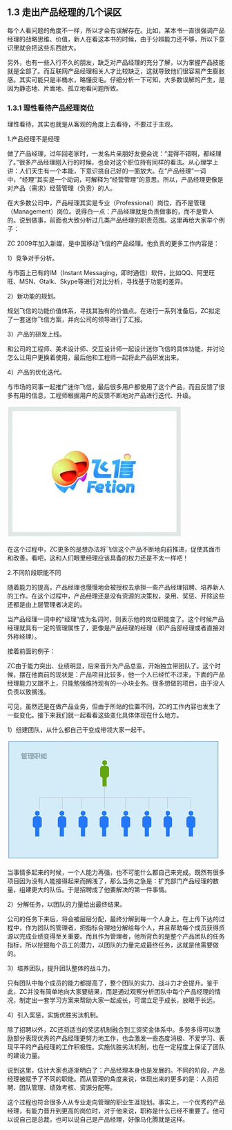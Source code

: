 ## 1.3 走出产品经理的几个误区

每个人看问题的角度不一样，所以才会有误解存在。比如，某本书一直很强调产品经理的战略思维、价值，新人在看这本书的时候，由于分辨能力还不够，所以下意识里就会把这些东西放大。

另外，也有一些入行不久的朋友，缺乏对产品经理的充分了解，以为掌握产品技能就是全部了。而互联网产品经理相关人才比较缺乏，这就导致他们很容易产生膨胀感。其实可能只是半桶水，略懂皮毛。仔细分析一下可知，大多数误解的产生，是因为静态地、片面地、孤立地看问题所致。

### 1.3.1 理性看待产品经理岗位

理性看待，其实也就是从客观的角度上去看待，不要过于主观。

1.产品经理不是经理

做了产品经理，过年回老家时，一发名片亲朋好友便会说：“混得不错啊，都经理了。”很多产品经理刚入行的时候，也会对这个职位持有同样的看法。从心理学上讲：人们天生有一个本能，下意识挑自己好的一面放大。在“产品经理”一词中，“经理”其实是一个动词，可解释为“经营管理”的意思。所以，产品经理更像是对产品（需求）经营管理（负责）的人。

在大多数公司中，产品经理其实是专业（Professional）岗位，而不是管理（Management）岗位。说得白一点：产品经理就是负责做事的，而不是管人的。说到做事，前面也大致分析过几类产品经理的职责范围。这里再给大家举个例子：

ZC 2009年加入新媒，是中国移动飞信的产品经理。他负责的更多工作内容是：

1）竞争对手分析。

与市面上已有的IM（Instant Messaging，即时通信）软件，比如QQ、阿里旺旺、MSN、Gtalk、Skype等进行对比分析，寻找基于功能的差异。

2）新功能的规划。

规划飞信的功能价值体系，寻找其独有的价值点。在进行一系列准备后，ZC拟定了一套迷你飞信方案，并向公司的领导进行了汇报。

3）产品的研发上线。

和公司的工程师、美术设计师、交互设计师一起设计迷你飞信的具体功能，并讨论怎么让用户更换着使用，最后他和工程师一起将此产品研发出来。

4）产品的优化迭代。

与市场的同事一起推广迷你飞信，最后很多用户都使用了这个产品，而且反馈了很多有用的信息，工程师根据用户的反馈不断地对产品进行迭代、升级。

![](images/image01898_jpeg)

在这个过程中，ZC更多的是想办法将飞信这个产品不断地向前推进，促使其面市和改善。看吧，这和人们眼里经理应该具备的权力还是不太一样吧！

2.不同阶段职能不同

随着能力的提高，产品经理也慢慢地会被授权去承担一些产品经理招聘、培养新人的工作。在这个过程中，产品经理还是没有资源的决策权，录用、奖惩、开除这些还都是由上层管理者决定的。

当产品经理一词中的“经理”成为名词时，则表示他的岗位职能变了。这个时候产品经理就具有一定的管理属性了，更像是产品经理的经理（即产品部经理或者直接对外称经理）。

接着前面的例子：

ZC由于能力突出、业绩明显，后来晋升为产品总监，开始独立带团队了。这个时候，摆在他面前的现状是：产品项目比较多，他一个人已经忙不过来，下面的产品经理能力又跟不上，只能勉强维持现有的一小块业务。很多想做的项目，由于没人负责以致搁浅。

可见，虽然还是在做产品业务，但由于所站的位置不同，ZC的工作内容也发生了一些变化。接下来我们就一起看看这些变化具体体现在什么地方。

1）组建团队，从什么都自己干变成带领大家一起干。

![](images/image01899_jpeg)

当事情多起来的时候，一个人能力再强，也不可能什么都自己来完成。既然有很多项目因为没有人能接得起来而搁浅了，那么当务之急是：扩充部门产品经理的数量，组建更大的队伍。于是招聘成了他要解决的第一件事情。

2）分解任务，以团队的力量给出最终结果。

公司的任务下来后，将会被层层分配，最终分解到每一个人身上。在上传下达的过程中，作为团队的管理者，把指标合理地分解给每个人，并且帮助每个成员获得资源以完成业绩变得至关重要。而且作为管理者，他所背负的是整个产品团队的任务指标，所以挖掘每个员工的潜力，以团队的力量完成最终任务，这就是他需要做的。

3）培养团队，提升团队整体的战斗力。

只有团队中每个成员的能力都提高了，整个团队的实力、战斗力才会提升。鉴于此，ZC并没有简单地向大家要结果，而是通过观察分析团队中每个产品经理的情况，制定出一套学习方案来帮助大家一起成长，可谓立足于成长，放眼于长远。

4）引入奖惩，实施优胜劣汰机制。

除了招聘以外，ZC还将适当的奖惩机制融合到工资奖金体系中。多劳多得可以激励部分表现优秀的产品经理更努力地工作，也会激发一些态度消极、不爱学习、表现平平的产品经理的工作积极性。实施优胜劣汰机制，也在一定程度上保证了团队的建设力量。

说到这里，估计大家也逐渐明白了：产品经理本身也是发展的。不同的阶段，产品经理被赋予了不同的职能。而从管理的角度来说，体现出来的更多的是：人员招聘、团队管理、绩效考核、资源分配等。

这个过程也符合很多人从专业走向管理的职业生涯规划。事实上，一个优秀的产品经理，有能力晋升到更高的岗位时，对于他来说，职称是什么已经不重要了。他可以说自己是总裁，也可以说自己是产品经理，好像马化腾就是这样。
